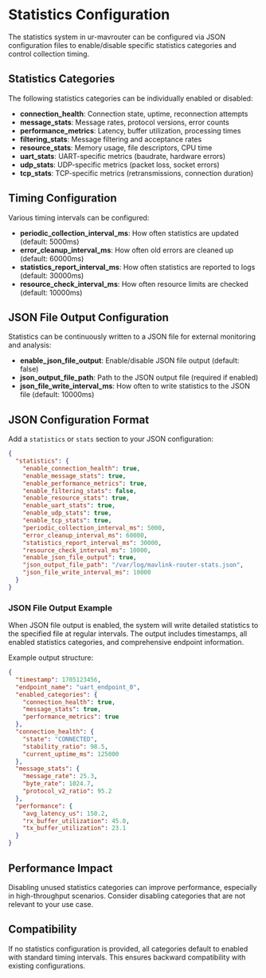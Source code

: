 
# Statistics Configuration

The statistics system in ur-mavrouter can be configured via JSON configuration files to enable/disable specific statistics categories and control collection timing.

## Statistics Categories

The following statistics categories can be individually enabled or disabled:

- **connection_health**: Connection state, uptime, reconnection attempts
- **message_stats**: Message rates, protocol versions, error counts  
- **performance_metrics**: Latency, buffer utilization, processing times
- **filtering_stats**: Message filtering and acceptance rates
- **resource_stats**: Memory usage, file descriptors, CPU time
- **uart_stats**: UART-specific metrics (baudrate, hardware errors)
- **udp_stats**: UDP-specific metrics (packet loss, socket errors)
- **tcp_stats**: TCP-specific metrics (retransmissions, connection duration)

## Timing Configuration

Various timing intervals can be configured:

- **periodic_collection_interval_ms**: How often statistics are updated (default: 5000ms)
- **error_cleanup_interval_ms**: How often old errors are cleaned up (default: 60000ms)
- **statistics_report_interval_ms**: How often statistics are reported to logs (default: 30000ms)
- **resource_check_interval_ms**: How often resource limits are checked (default: 10000ms)

## JSON File Output Configuration

Statistics can be continuously written to a JSON file for external monitoring and analysis:

- **enable_json_file_output**: Enable/disable JSON file output (default: false)
- **json_output_file_path**: Path to the JSON output file (required if enabled)
- **json_file_write_interval_ms**: How often to write statistics to the JSON file (default: 10000ms)

## JSON Configuration Format

Add a `statistics` or `stats` section to your JSON configuration:

```json
{
  "statistics": {
    "enable_connection_health": true,
    "enable_message_stats": true,
    "enable_performance_metrics": true,
    "enable_filtering_stats": false,
    "enable_resource_stats": true,
    "enable_uart_stats": true,
    "enable_udp_stats": true,
    "enable_tcp_stats": true,
    "periodic_collection_interval_ms": 5000,
    "error_cleanup_interval_ms": 60000,
    "statistics_report_interval_ms": 30000,
    "resource_check_interval_ms": 10000,
    "enable_json_file_output": true,
    "json_output_file_path": "/var/log/mavlink-router-stats.json",
    "json_file_write_interval_ms": 10000
  }
}
```

### JSON File Output Example

When JSON file output is enabled, the system will write detailed statistics to the specified file at regular intervals. The output includes timestamps, all enabled statistics categories, and comprehensive endpoint information.

Example output structure:
```json
{
  "timestamp": 1705123456,
  "endpoint_name": "uart_endpoint_0",
  "enabled_categories": {
    "connection_health": true,
    "message_stats": true,
    "performance_metrics": true
  },
  "connection_health": {
    "state": "CONNECTED",
    "stability_ratio": 98.5,
    "current_uptime_ms": 125000
  },
  "message_stats": {
    "message_rate": 25.3,
    "byte_rate": 1024.7,
    "protocol_v2_ratio": 95.2
  },
  "performance": {
    "avg_latency_us": 150.2,
    "rx_buffer_utilization": 45.0,
    "tx_buffer_utilization": 23.1
  }
}
```

## Performance Impact

Disabling unused statistics categories can improve performance, especially in high-throughput scenarios. Consider disabling categories that are not relevant to your use case.

## Compatibility

If no statistics configuration is provided, all categories default to enabled with standard timing intervals. This ensures backward compatibility with existing configurations.
